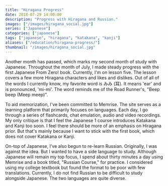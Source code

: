 ```yaml
---
title: "Hiragana Progress"
date: 2018-07-29 14:00:00
description: "Progress with Hiragana and Russian."
images: ["/images/hiragana_social.jpg"]
series: ["Japanese"]
categories: ["japanese"]
tags: ["japanese", "hiragana", "katakana", "kanji"]
aliases: ["/education/hiragana-progress/"]
thumbnail: "/images/hiragana_social.jpg"
---
```


Another month has passed, which marks my second month of study with Japanese. Throughout the month of July, I made steady progress with the first Japanese From Zero! book. Currently, I'm on lesson five. The lesson covers a few more Hiragana characters and likes and dislikes. Out of all of the words I currently know, my favorite word is みみ (耳). It means 'ear' and is pronounced, 'mi-mi'. The word reminds me of the Road Runner's, "Beep beep (Meep meep)".

To aid memorization, I've been committed to Memrise. The site serves as a learning platform that primarily focuses on languages. Each day, I go through a series of flashcards, chat emulation, audio and video recordings. My only critique is that I feel the Japanese 1 course introduces Katakana and Kanji too soon. I feel there should be more of an emphasis on Hiragana prior. But that's mainly because I want to stick with the first book, which does not cover Katakana or Kanji.

On-top of Japanese, I've also begun to re-learn Russian. Originally, I was against the idea. But I wanted to have a side language to study. Although Japanese will remain my top focus, I spend about thirty minutes a day using Memrise and a book titled, "Russian Course," for practice. I considered using my college textbook but found the format to be poor with few translations. Currently, I do not find Russian to be difficult to study alongside Japanese. The two languages are quite diverse.
